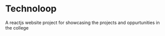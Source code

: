 # Technoloop
A reactjs website project for showcasing the projects and oppurtunities in the college
